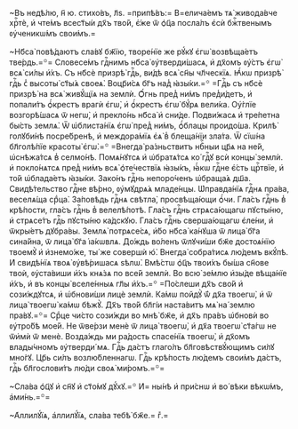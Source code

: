 ~Въ недѣ́лю, н҃ ю. стихо́въ, л҃ѕ. =припѣ́въ:= В=елича́емъ тѧ̀ живода́вче
хрⷭ҇тѐ, и҆ чте́мъ всест҃ы́и дх҃ъ тво́й, є҆́же ѿ ѻ҆ц҃а посла́лъ є҆сѝ
бжⷭ҇твенымъ ᲂу҆ченикѡ́мъ свои́мъ.=

~Нб҃са̀ повѣ́даютъ сла́вꙋ бж҃їю, творе́нїе же рꙋ́кꙋ є҆гѡ̀ возвѣща́етъ
тве́рдь.=꙳= Словесе́мъ гдⷭ҇нимъ нб҃са̀ ᲂу҆тверди́шасѧ, и҆ дх҃омъ ᲂу҆́стъ є҆гѡ̀
всѧ̀ си́лы и҆́хъ. Съ нб҃сѐ призрѣ̀ гдⷭ҇ь, ви́дѣ всѧ̀ сн҃ы чл҃ческїѧ. Ꙗ҆́кѡ
призрѣ̀ гдⷭ҇ь с̾ высоты̀ ст҃ы́ѧ своеѧ̀. Воцр҃и́сѧ бг҃ъ над̾ ꙗ҆зы́ки.=꙳ =Гдⷭ҇ь съ
нб҃сѐ призрѣ̀ на всѧ̀ живꙋ́щїѧ на землѝ. Ѻ҆́гнь пред̾ ни́мъ пред̾и́детъ, и҆
попали́тъ ѻ҆́крестъ врагѝ є҆гѡ̀, и҆ ѻ҆́крестъ є҆гѡ̀ бꙋ́рѧ вели́ка. Оу҆́глїе
возгорѣ́шасѧ ѿ негѡ̀, и҆ прекло́нь нб҃са̀ и҆ сни́де. Подви́жасѧ и҆ тре́петна
бы́сть землѧ̀. Ѿ ѡ҆блиста́нїѧ є҆гѡ̀ пред̾ ни́мъ, ѻ҆́блацы проидо́ша. Крилѣ̀
голꙋби́нѣ посре́бренѣ, и҆ междора́мїѧ є҆ѧ̀ в̾ блеща́нїи зла́та. Ѿ сїѡ́на
бл҃голѣ́пїе красоты̀ є҆гѡ̀.=꙳ =Внегда̀ ра́зньствитъ нбⷭ҇ныи цр҃ѧ на не́й,
ѡ҆снѣжа́тсѧ в̾ селмо́нѣ. Помѧ́нꙋтсѧ и҆ ѡ҆братѧ́тсѧ ко́ гдⷭ҇ꙋ всѝ концы̀ землѝ.
и҆ покло́нѧтсѧ пред̾ ни́мъ всѧ̀ ѻ҆те́чествїѧ ꙗ҆зы́къ, ꙗ҆́кѡ гдⷭ҇не є҆́сть
црⷭ҇твїе, и҆ то́й ѡ҆блада́етъ ꙗ҆зы́ки. Зако́нъ гдⷭ҇нь непоро́ченъ ѡ҆браща́ѧ
дш҃а. Свидѣ́тельство гдⷭ҇не вѣ́рно, ᲂу҆мꙋдрѧ́ѧ младе́нцы. Ѡ҆правда́нїѧ гдⷭ҇нѧ
пра́ва, веселѧ́ща срⷣца̀. За́повѣдь гдⷭ҇нѧ свѣтла̀, просвѣща́ющи ѻ҆́чи. Гла́съ
гдⷭ҇нь в̾ крѣ́пости, гла́съ гдⷭ҇нь в̾ велелѣ́потѣ. Гла́съ гдⷭ҇нь стрѧса́ющагѡ
пꙋсты́ню, и҆ стрѧсе́тъ гдⷭ҇ь пꙋсты́ню ка́дскꙋю. Гла́съ гдⷭ҇нь сверша́ющагѡ
є҆ле́ни, и҆ ѿкры́етъ дꙋбра́вы. Землѧ̀ потрѧсе́сѧ, и҆́бо нб҃са̀ ка́нꙋша ѿ лица̀
бг҃а сина́йна, ѿ лица̀ бг҃а і҆а́кѡвлѧ. До́ждь во́ленъ ѿлꙋчи́ши бж҃е достоѧ́нїю
твоемꙋ̀ и҆ и҆знемо́же, ты́ же совершѝ ю҆̀. Внегда̀ собра́тисѧ лю́демъ вкꙋ́пѣ.
И҆ свидѣ́нїѧ твоѧ̀ ᲂу҆вѣ́ришасѧ ѕѣлѡ̀. Вмѣ́стѡ ѻ҆ц҃ъ твои́хъ бы́ша сн҃ове
твоѝ, ᲂу҆ста́виши и҆́хъ кнѧ́зѧ по все́й землѝ. Во всю̀ зе́млю и҆зы́де
вѣща́нїе и҆́хъ, и҆ въ концы̀ вселе́нныѧ гл҃ы и҆́хъ.=꙳ =По́слеши дх҃ъ сво́й и҆
сози́ждꙋтсѧ, и҆ ѡ҆бнови́ши лицѐ землѝ. Ка́мѡ пойдꙋ̀ ѿ́ дх҃а твоегѡ̀, и҆ ѿ
лица̀ твоегѡ̀ ка́мѡ бѣжꙋ̀. Дх҃ъ тво́й бл҃гі́и наста́витъ мѧ̀ на́ землю
пра́вꙋ.=꙳= Срⷣце чи́сто сози́жди во мнѣ̀ бж҃е, и҆ дх҃ъ пра́въ ѡ҆бновѝ во
ᲂу҆тро́бѣ мое́й. Не ѿве́рзи менѐ ѿ лица̀ твоегѡ̀, и҆ дх҃а твоегѡ̀ ст҃а́гѡ не
ѿи҆мѝ ѿ менѐ. Возда́ждь ми ра́дость спасе́нїѧ твоегѡ̀, и҆ дх҃омъ влады́чномъ
ᲂу҆тверди́ мѧ. Гдⷭ҇ь да́стъ глаго́лъ бл҃говѣствꙋ́ющимъ си́лꙋ мно́гꙋ. Цр҃ь си́лъ
возлю́бленнагѡ. Гдⷭ҇ь крѣ́пость лю́демъ свои́мъ да́стъ, гдⷭ҇ь бл҃гослови́тъ
лю́ди своѧ̀ ми́ромъ.=꙳=

~Сла́ва ѻ҆ц҃ꙋ и҆ сн҃ꙋ и҆ ст҃о́мꙋ дꙋ́хꙋ.=꙳ И҆= ны́нѣ и҆ при́снѡ и҆ во́ вѣки
вѣкѡ́мъ, а҆ми́нь.=꙳=

~А҆ллилꙋ́їѧ, а҆ллилꙋ́їѧ, сла́ва тебѣ̀ бж҃е.= гⷤ.=

